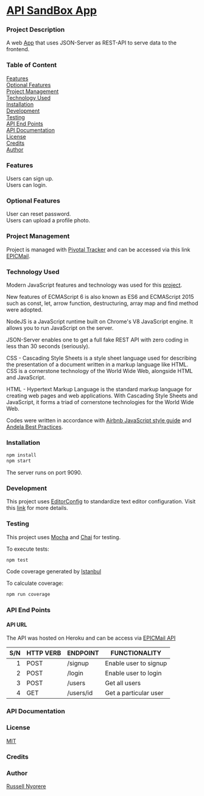 # [API SandBox App](https://neorusse.github.io/api-sandbox/)

### Project Description

A web [App](https://neorusse.github.io/api-sandbox/) that uses JSON-Server as REST-API to serve data to the frontend.

### Table of Content

[Features](#features)<br/>
[Optional Features](#optional-features)<br/>
[Project Management](#project-management)<br/>
[Technology Used](#technology-used)<br/>
[Installation](#installation)<br/>
[Development](#development)<br/>
[Testing](#testing)<br/>
[API End Points](#api-end-points)<br/>
[API Documentation](#api-documentation)<br/>
[License](#license)<br/>
[Credits](#credits)<br/>
[Author](#author)

### Features

Users can sign up.<br/>
Users can login.<br/>

### Optional Features

User can reset password.<br/>
Users can upload a profile photo.

### Project Management

Project is managed with [Pivotal Tracker](https://www.pivotaltracker.com) and can be accessed via this link [EPICMail](https://www.pivotaltracker.com/n/projects/2314418).

### Technology Used

Modern JavaScript features and technology was used for this [project](https://neorusse.github.io/api-sandbox/).

New features of ECMAScript 6 is also known as ES6 and ECMAScript 2015 such as const, let, arrow function, destructuring, array map and find method were adopted.

NodeJS is a JavaScript runtime built on Chrome's V8 JavaScript engine. It allows you to run JavaScript on the server.

JSON-Server enables one to get a full fake REST API with zero coding in less than 30 seconds (seriously).

CSS - Cascading Style Sheets is a style sheet language used for describing the presentation of a document written in a markup language like HTML. CSS is a cornerstone technology of the World Wide Web, alongside HTML and JavaScript.

HTML - Hypertext Markup Language is the standard markup language for creating web pages and web applications. With Cascading Style Sheets and JavaScript, it forms a triad of cornerstone technologies for the World Wide Web.

Codes were written in accordance with [Airbnb JavaScript style guide](https://github.com/airbnb/javascript) and [Andela Best Practices](https://github.com/andela/bestpractices).

### Installation

```bash
npm install
npm start
```

The server runs on port 9090.

### Development

This project uses [EditorConfig](http://editorconfig.org) to standardize text editor configuration. Visit this [link](http://editorconfig.org) for more details.

### Testing

This project uses [Mocha](https://mochajs.org/) and [Chai](https://www.chaijs.com/) for testing.

To execute tests:

```bash
npm test
```

Code coverage generated by [Istanbul](https://istanbul.js.org/)

To calculate coverage:

```bash
npm run coverage
```

### API End Points

#### API URL

The API was hosted on Heroku and can be access via [EPICMail API](https://russ-epic-mail.herokuapp.com/)

| S/N | HTTP VERB | ENDPOINT  | FUNCTIONALITY         |
| --: | --------- | --------- | --------------------- |
|   1 | POST      | /signup   | Enable user to signup |
|   2 | POST      | /login    | Enable user to login  |
|   3 | POST      | /users    | Get all users         |
|   4 | GET       | /users/id | Get a particular user |

### API Documentation

### License

[MIT](https://opensource.org/licenses/MIT)

### Credits

### Author

[Russell Nyorere](https://neorusse.github.io/)
